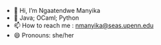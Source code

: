 - 👋 Hi, I’m Ngaatendwe Manyika
- 🌱 Java; OCaml; Python
- 📫 How to reach me : nmanyika@seas.upenn.edu
- 😄 Pronouns: she/her

<!---
immiranda/immiranda is a ✨ special ✨ repository because its `README.md` (this file) appears on your GitHub profile.
You can click the Preview link to take a look at your changes.
--->
